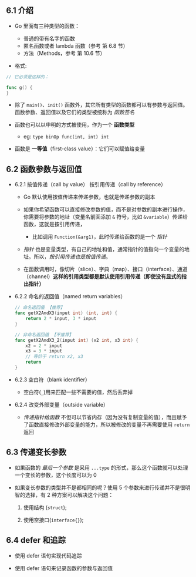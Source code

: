 ## 6.1 介绍
* Go 里面有三种类型的函数：
    * 普通的带有名字的函数
    * 匿名函数或者 lambda 函数（参考 第 6.8 节）
    * 方法（Methods，参考 第 10.6 节）

* 格式:
```go
// 它必须是这样的：

func g() {
}
```

* 除了 `main()`、`init()` 函数外，其它所有类型的函数都可以有参数与返回值。函数参数、返回值以及它们的类型被统称为 _函数签名_

* 函数也可以以申明的方式被使用，作为一个 __函数类型__
    * eg: `type binOp func(int, int) int`

* 函数是 __一等值__（first-class value）：它们可以赋值给变量


## 6.2 函数参数与返回值
* 6.2.1 按值传递（call by value） 按引用传递（call by reference）
    * Go 默认使用按值传递来传递参数，也就是传递参数的副本

    * 如果你希望函数可以直接修改参数的值，而不是对参数的副本进行操作，你需要将参数的地址（变量名前面添加 `&` 符号，比如 `&variable`）传递给函数，这就是按引用传递，
        * 比如调用 `Function(&arg1)`，此时传递给函数的是一个 _指针_
    
    * _指针_ 也是变量类型，有自己的地址和值，通常指针的值指向一个变量的地址。所以，_按引用传递也是按值传递_。

    * 在函数调用时，像切片（slice）、字典（map）、接口（interface）、通道（channel）__这样的引用类型都是默认使用引用传递（即使没有显式的指出指针）__

* 6.2.2 命名的返回值（named return variables）
    ```go
    // 命名返回值 【推荐】
    func getX2AndX3(input int) (int, int) {
        return 2 * input, 3 * input
    }

    // 非命名返回值 【不推荐】
    func getX2AndX3_2(input int) (x2 int, x3 int) {
        x2 = 2 * input
        x3 = 3 * input
        // 等价于 return x2, x3
        return
    }
    ```

* 6.2.3 空白符（blank identifier）
    * 空白符(`_`)用来匹配一些不需要的值，然后丢弃掉

* 6.2.4 改变外部变量（outside variable）
    * _传递指针给函数_ 不但可以节省内存（因为没有复制变量的值），而且赋予了函数直接修改外部变量的能力，所以被修改的变量不再需要使用 `return` 返回


## 6.3 传递变长参数
* 如果函数的 _最后一个参数_ 是采用 `...type` 的形式，那么这个函数就可以处理一个变长的参数，这个长度可以为 0

* 如果变长参数的类型并不是都相同的呢？使用 5 个参数来进行传递并不是很明智的选择，有 2 种方案可以解决这个问题：
    1. 使用结构 (`struct`);

    2. 使用空接口(`interface{}`);


## 6.4 defer 和追踪
* 使用 defer 语句实现代码追踪

* 使用 defer 语句来记录函数的参数与返回值
